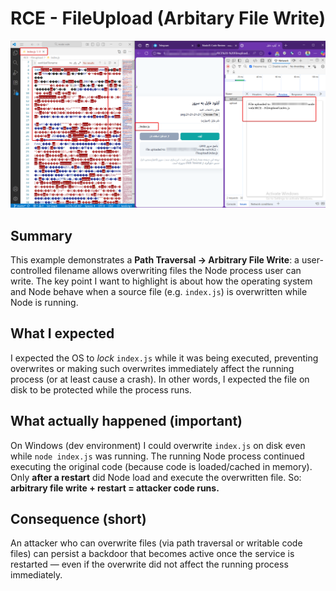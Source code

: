 # RCE - FileUpload (Arbitary File Write)
![POC - RCE - FileUpload (Arbitary File Write](RCE%20-%20Fileupload%20-%20POC%20.png)
## Summary

This example demonstrates a **Path Traversal → Arbitrary File Write**: a user-controlled filename allows overwriting files the Node process user can write. The key point I want to highlight is about how the operating system and Node behave when a source file (e.g. `index.js`) is overwritten while Node is running.

## What I expected

I expected the OS to *lock* `index.js` while it was being executed, preventing overwrites or making such overwrites immediately affect the running process (or at least cause a crash). In other words, I expected the file on disk to be protected while the process runs.

## What actually happened (important)

On Windows (dev environment) I could overwrite `index.js` on disk even while `node index.js` was running. The running Node process continued executing the original code (because code is loaded/cached in memory). Only **after a restart** did Node load and execute the overwritten file.
So: **arbitrary file write + restart = attacker code runs.**

## Consequence (short)

An attacker who can overwrite files (via path traversal or writable code files) can persist a backdoor that becomes active once the service is restarted — even if the overwrite did not affect the running process immediately.
